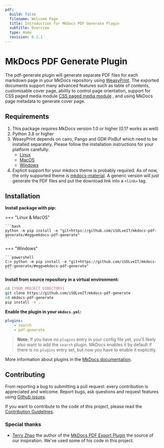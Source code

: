 ```yaml
---
pdf:
  build: false  
  filename: Welcome Page
  title: Introduction for MkDocs PDF Generate Plugin
  subtitle: Overview   
  type: Home
  revision: 0.2.1    
---
```


# MkDocs PDF Generate Plugin

The pdf-generate plugin will generate separate PDF files for each markdown page
in your MkDocs repository using [WeasyPrint](http://weasyprint.org/). 
The exported documents support many advanced features such as table of contents, customisable cover page, 
ability to control page orientation, support for CSS paged media module 
[CSS paged media module](https://developer.mozilla.org/en-US/docs/Web/CSS/@page)
, and using MkDocs page metadata to generate cover page.

## Requirements

1. This package requires MkDocs version 1.0 or higher (0.17 works as well)
2. Python 3.8 or higher
3. WeasyPrint depends on cairo, Pango and GDK-PixBuf which need to be installed separately. Please follow the installation instructions for your platform carefully:
    - [Linux][weasyprint-linux]
    - [MacOS][weasyprint-macos]
    - [Windows][weasyprint-windows]
4. Explicit support for your mkdocs theme is probably required. As of now, the only supported theme is [mkdocs-material][mkdocs-material]. 
   A generic version will just generate the PDF files and put the download link into a `<link>` tag.

## Installation

**Install package with pip:**  

=== "Linux & MacOS"

    ```bash
    python -m pip install -e "git+https://github.com/iSOLveIT/mkdocs-pdf-generate/#egg=mkdocs-pdf-generate"
    ```

=== "Windows"

    ```powershell
    C:> python -m pip install -e "git+https://github.com/iSOLveIT/mkdocs-pdf-generate/#egg=mkdocs-pdf-generate"
    ```

**Install from source repository in a virtual environment:**

```bash
cd [YOUR_PROJECT_DIRECTORY]
git clone https://github.com/iSOLveIT/mkdocs-pdf-generate
cd mkdocs-pdf-generate
pip install -e .
```

**Enable the plugin in your `mkdocs.yml`:**

```yaml
plugins:
    - search
    - pdf-generate
```

> **Note:** If you have no `plugins` entry in your config file yet, you'll likely also want to add the `search` plugin. MkDocs enables it by default if there is no `plugins` entry set, but now you have to enable it explicitly.

More information about plugins in the [MkDocs documentation](http://www.mkdocs.org/user-guide/plugins/).

## Contributing

From reporting a bug to submitting a pull request: every contribution is appreciated and welcome. Report bugs, ask questions and request features using [Github issues][github-issues].

If you want to contribute to the code of this project, please read the [Contribution Guidelines][contributing].

### **Special thanks**

- [Terry Zhao][terry] the author of the [MkDocs PDF Export Plugin][mkdocs-pdf-export-plugin] the source of our inspiration. We've used some of his code in this project.

[github-issues]: https://github.com/iSOLveIT/mkdocs-pdf-generate/issues
[contributing]: https://github.com/iSOLveIT/mkdocs-pdf-generate/blob/main/CONTRIBUTING.md
[terry]: https://github.com/zhaoterryy
[mkdocs-pdf-export-plugin]: https://github.com/zhaoterryy/mkdocs-pdf-export-plugin
[weasyprint-linux]: https://weasyprint.readthedocs.io/en/latest/install.html#linux
[weasyprint-macos]: https://weasyprint.readthedocs.io/en/latest/install.html#os-x
[weasyprint-windows]: https://weasyprint.readthedocs.io/en/latest/install.html#windows
[mkdocs-material]: https://github.com/squidfunk/mkdocs-material